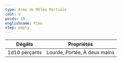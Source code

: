 ```yaml
---
type: Arme de Mêlée Martiale
coût: 5
poids: 18
englishname: Pike
step: empty
---
```


| Dégâts        | Propriétés                   |
| ------------- | ---------------------------- |
| 1d10 perçants | Lourde, Portée, À deux mains |
